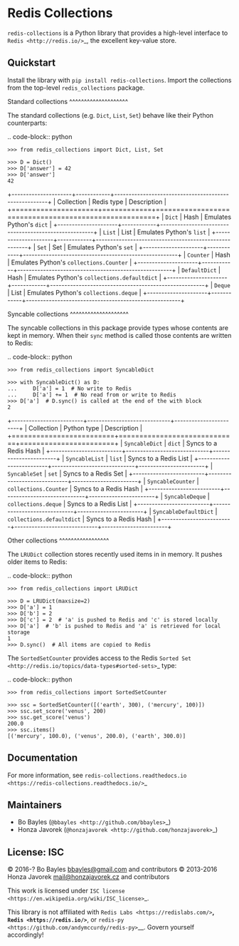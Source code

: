 
Redis Collections
=================

`redis-collections` is a Python library that provides a high-level
interface to `Redis <http://redis.io/>`_, the excellent key-value store.

Quickstart
----------

Install the library with ``pip install redis-collections``.
Import the collections from the top-level ``redis_collections`` package.

Standard collections
^^^^^^^^^^^^^^^^^^^^

The standard collections (e.g. ``Dict``, ``List``, ``Set``) behave like their
Python counterparts:

.. code-block:: python

    >>> from redis_collections import Dict, List, Set

    >>> D = Dict()
    >>> D['answer'] = 42
    >>> D['answer']
    42

+---------------------+------------+------------------------------------------------------+
|  Collection         | Redis type | Description                                          |
+=====================+============+======================================================+
| ``Dict``            | Hash       | Emulates Python's ``dict``                           |
+---------------------+------------+------------------------------------------------------+
| ``List``            | List       | Emulates Python's ``list``                           |
+---------------------+------------+------------------------------------------------------+
| ``Set``             | Set        | Emulates Python's ``set``                            |
+---------------------+------------+------------------------------------------------------+
| ``Counter``         | Hash       | Emulates Python's ``collections.Counter``            |
+---------------------+------------+------------------------------------------------------+
| ``DefaultDict``     | Hash       | Emulates Python's ``collections.defaultdict``        |
+---------------------+------------+------------------------------------------------------+
| ``Deque``           | List       | Emulates Python's ``collections.deque``              |
+---------------------+------------+------------------------------------------------------+

Syncable collections
^^^^^^^^^^^^^^^^^^^^

The syncable collections in this package provide types whose
contents are kept in memory. When their ``sync`` method is called those
contents are written to Redis:

.. code-block:: python

    >>> from redis_collections import SyncableDict

    >>> with SyncableDict() as D:
    ...     D['a'] = 1  # No write to Redis
    ...     D['a'] += 1  # No read from or write to Redis
    >>> D['a']  # D.sync() is called at the end of the with block
    2

+-------------------------+-----------------------------+-----------------------+
| Collection              | Python type                 | Description           |
+=========================+=============================+=======================+
| ``SyncableDict``        | ``dict``                    | Syncs to a Redis Hash |
+-------------------------+-----------------------------+-----------------------+
| ``SyncableList``        | ``list``                    | Syncs to a Redis List |
+-------------------------+-----------------------------+-----------------------+
| ``SyncableSet``         | ``set``                     | Syncs to a Redis Set  |
+-------------------------+-----------------------------+-----------------------+
| ``SyncableCounter``     | ``collections.Counter``     | Syncs to a Redis Hash |
+-------------------------+-----------------------------+-----------------------+
| ``SyncableDeque``       | ``collections.deque``       | Syncs to a Redis List |
+-------------------------+-----------------------------+-----------------------+
| ``SyncableDefaultDict`` | ``collections.defaultdict`` | Syncs to a Redis Hash |
+-------------------------+-----------------------------+-----------------------+

Other collections
^^^^^^^^^^^^^^^^^

The ``LRUDict`` collection stores recently used items in in memory.
It pushes older items to Redis:

.. code-block:: python

    >>> from redis_collections import LRUDict

    >>> D = LRUDict(maxsize=2)
    >>> D['a'] = 1
    >>> D['b'] = 2
    >>> D['c'] = 2  # 'a' is pushed to Redis and 'c' is stored locally
    >>> D['a']  # 'b' is pushed to Redis and 'a' is retrieved for local storage
    1
    >>> D.sync()  # All items are copied to Redis

The ``SortedSetCounter`` provides access to the Redis
`Sorted Set <http://redis.io/topics/data-types#sorted-sets>`_ type:

.. code-block:: python

    >>> from redis_collections import SortedSetCounter

    >>> ssc = SortedSetCounter([('earth', 300), ('mercury', 100)])
    >>> ssc.set_score('venus', 200)
    >>> ssc.get_score('venus')
    200.0
    >>> ssc.items()
    [('mercury', 100.0), ('venus', 200.0), ('earth', 300.0)]

Documentation
-------------

For more information, see
`redis-collections.readthedocs.io <https://redis-collections.readthedocs.io/>`_

Maintainers
-----------

- Bo Bayles (`@bbayles <http://github.com/bbayles>`_)
- Honza Javorek (`@honzajavorek <http://github.com/honzajavorek>`_)

License: ISC
------------

© 2016-? Bo Bayles <bbayles@gmail.com> and contributors
© 2013-2016 Honza Javorek <mail@honzajavorek.cz> and contributors

This work is licensed under `ISC license <https://en.wikipedia.org/wiki/ISC_license>`_.

This library is not affiliated with `Redis Labs <https://redislabs.com/>`__, `Redis <https://redis.io/>`__, or `redis-py <https://github.com/andymccurdy/redis-py>`__. Govern yourself accordingly!
